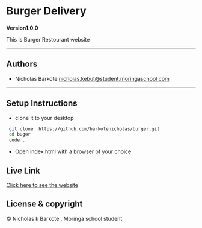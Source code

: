 # Burger Delivery

**Version1.0.0**

This is Burger Restourant website

---
## Authors
- Nicholas Barkote <nicholas.kebut@student.moringaschool.com>
---

## Setup Instructions

* clone it to your desktop 
```bash
 git clone  https://github.com/barkotenicholas/burger.git
 cd buger
 code .
  ```
* Open index.html with a browser of your choice
 
 ## Live Link

[Click here to see the website](https://barkotenicholas.github.io/burger/)


## License & copyright

© Nicholas k Barkote , Moringa school student